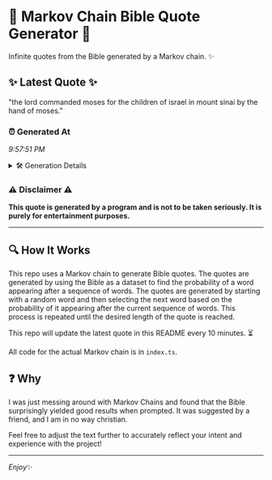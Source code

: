# 📖 Markov Chain Bible Quote Generator 📖

Infinite quotes from the Bible generated by a Markov chain. ✨

## ✨ Latest Quote ✨
"the lord commanded moses for the children of israel in mount sinai by the hand of moses."

### ⏰ Generated At
*9:57:51 PM*

<details>
    <summary>🛠️ Generation Details</summary>
    <p>
        <strong>🌱 Seed:</strong> the<br>
        <strong>🔄 Iterations:</strong> 16<br>
        <strong>📜 Context History:</strong><br>[ the ]: lord<br>[ the, lord ]: commanded<br>[ the, lord, commanded ]: moses<br>[ the, lord, commanded, moses ]: for<br>[ the, lord, commanded, moses, for ]: the<br>[ the, lord, commanded, moses, for, the ]: children<br>[ lord, commanded, moses, for, the, children ]: of<br>[ commanded, moses, for, the, children, of ]: israel<br>[ moses, for, the, children, of, israel ]: in<br>[ for, the, children, of, israel, in ]: mount<br>[ the, children, of, israel, in, mount ]: sinai<br>[ children, of, israel, in, mount, sinai ]: by<br>[ of, israel, in, mount, sinai, by ]: the<br>[ israel, in, mount, sinai, by, the ]: hand<br>[ in, mount, sinai, by, the, hand ]: of<br>[ mount, sinai, by, the, hand, of ]: moses.<br>
    </p>
</details>

### ⚠️ Disclaimer ⚠️
**This quote is generated by a program and is not to be taken seriously. It is purely for entertainment purposes.**

---

## 🔍 How It Works

This repo uses a Markov chain to generate Bible quotes. The quotes are generated by using the Bible as a dataset to find the probability of a word appearing after a sequence of words. The quotes are generated by starting with a random word and then selecting the next word based on the probability of it appearing after the current sequence of words. This process is repeated until the desired length of the quote is reached.

This repo will update the latest quote in this README every 10 minutes. ⏳

All code for the actual Markov chain is in `index.ts`.

## ❓ Why

I was just messing around with Markov Chains and found that the Bible surprisingly yielded good results when prompted. 
It was suggested by a friend, and I am in no way christian.

Feel free to adjust the text further to accurately reflect your intent and experience with the project!

---

*Enjoy*✨
